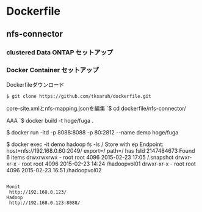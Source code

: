 # Dockerfile
## nfs-connector
### clustered Data ONTAP セットアップ
### Docker Container セットアップ

Dockerfileダウンロード
```
$ git clone https://github.com/tksarah/dockerfile.git
```


core-site.xmlとnfs-mapping.jsonを編集
`$ cd dockerfile/nfs-connector/

AAA
`$ docker build -t hoge/fuga .

$ docker run -itd -p 8088:8088 -p 80:2812 --name demo hoge/fuga

$ docker exec -it demo hadoop fs -ls /
Store with ep Endpoint: host=nfs://192.168.0.60:2049/ export=/ path=/ has fsId 2147484673
Found 6 items
drwxrwxrwx   - root root       4096 2015-02-23 17:05 /.snapshot
drwxr-xr-x   - root root       4096 2015-02-23 14:24 /hadoopvol01
drwxr-xr-x   - root root       4096 2015-02-23 16:51 /hadoopvol02
```

Monit
 http://192.168.0.123/
Hadoop
 http://192.168.0.123:8088/

